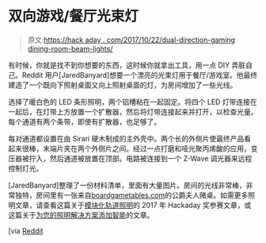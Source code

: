 # 双向游戏/餐厅光束灯

> 原文:[https://hack aday . com/2017/10/22/dual-direction-gaming dining-room-beam-lights/](https://hackaday.com/2017/10/22/dual-direction-gamingdining-room-beam-lights/)

有时候，你就是找不到你想要的东西，这时候你就拿出工具，用一点 DIY 弄脏自己。Reddit 用户[JaredBanyard]想要一个漂亮的光束灯用于餐厅/游戏室。他最终建造了一个既向下照射桌面又向上照射桌面的灯，为房间增加了一些光线。

选择了暖白色的 LED 条形照明，两个铝槽粘在一起固定。将四个 LED 灯带连接在一起后，在灯带上方放置一个扩散器，然后将灯带连接起来并打开，以检查光量。每个通道有两个条带，即使有扩散器，也足够了。

每对通道都设置在由 Sirari 硬木制成的主外壳中。两个长的外侧片使最终产品看起来很棒，末端片夹在两个外侧片之间。经过一点打磨和哑光聚丙烯酸的应用，变压器被拧入，然后通道被放置在顶部。电路被连接到一个 Z-Wave 调光器来远程控制灯光。

[JaredBanyard]整理了一份材料清单，里面有大量图片。房间的光线非常棒，非常独特，房间里有一张来自[boardgametables.com](http://boardgametables.com)的公爵夫人赌桌。如需更多照明文章，请查看这篇关于[模块化轨道照明](https://hackaday.com/2017/05/10/modular-rail-lighting/)的 2017 年 Hackaday 奖参赛文章，或这篇关于[为您的照明解决方案添加智能](https://hackaday.com/2014/02/01/autonomous-lighting-with-intelligence/)的文章。

[via [Reddit](https://www.reddit.com/r/DIY/comments/75gb0h/dining_gaming_room_beam_light_made_with_sirari/?st=j8m443ue&sh=6b050868)